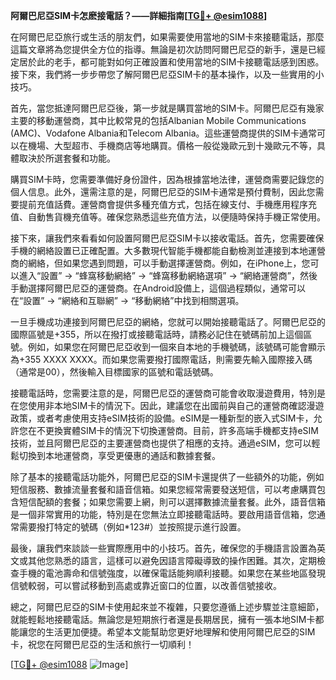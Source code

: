 **阿爾巴尼亞SIM卡怎麽接電話？——詳細指南[[TG💪+ @esim1088](https://t.me/s/esim1088)]**

在阿爾巴尼亞旅行或生活的朋友們，如果需要使用當地的SIM卡來接聽電話，那麼這篇文章將為您提供全方位的指導。無論是初次訪問阿爾巴尼亞的新手，還是已經定居於此的老手，都可能對如何正確設置和使用當地的SIM卡接聽電話感到困惑。接下來，我們將一步步帶您了解阿爾巴尼亞SIM卡的基本操作，以及一些實用的小技巧。

首先，當您抵達阿爾巴尼亞後，第一步就是購買當地的SIM卡。阿爾巴尼亞有幾家主要的移動運營商，其中比較常見的包括Albanian Mobile Communications (AMC)、Vodafone Albania和Telecom Albania。這些運營商提供的SIM卡通常可以在機場、大型超市、手機商店等地購買。價格一般從幾歐元到十幾歐元不等，具體取決於所選套餐和功能。

購買SIM卡時，您需要準備好身份證件，因為根據當地法律，運營商需要記錄您的個人信息。此外，還需注意的是，阿爾巴尼亞的SIM卡通常是預付費制，因此您需要提前充值話費。運營商會提供多種充值方式，包括在線支付、手機應用程序充值、自動售貨機充值等。確保您熟悉這些充值方法，以便隨時保持手機正常使用。

接下來，讓我們來看看如何設置阿爾巴尼亞SIM卡以接收電話。首先，您需要確保手機的網絡設置已正確配置。大多數現代智能手機都能自動檢測並連接到本地運營商的網絡，但如果您遇到問題，可以手動選擇運營商。例如，在iPhone上，您可以進入“設置” → “蜂窩移動網絡” → “蜂窩移動網絡選項” → “網絡運營商”，然後手動選擇阿爾巴尼亞的運營商。在Android設備上，這個過程類似，通常可以在“設置” → “網絡和互聯網” → “移動網絡”中找到相關選項。

一旦手機成功連接到阿爾巴尼亞的網絡，您就可以開始接聽電話了。阿爾巴尼亞的國際區號是+355，所以在撥打或接聽電話時，請務必記住在號碼前加上這個區號。例如，如果您在阿爾巴尼亞收到一個來自本地的手機號碼，該號碼可能會顯示為+355 XXXX XXXX。而如果您需要撥打國際電話，則需要先輸入國際接入碼（通常是00），然後輸入目標國家的區號和電話號碼。

接聽電話時，您需要注意的是，阿爾巴尼亞的運營商可能會收取漫遊費用，特別是在您使用非本地SIM卡的情況下。因此，建議您在出國前與自己的運營商確認漫遊政策，或者考慮使用支持eSIM技術的設備。eSIM是一種新型的嵌入式SIM卡，允許您在不更換實體SIM卡的情況下切換運營商。目前，許多高端手機都支持eSIM技術，並且阿爾巴尼亞的主要運營商也提供了相應的支持。通過eSIM，您可以輕鬆切換到本地運營商，享受更優惠的通話和數據套餐。

除了基本的接聽電話功能外，阿爾巴尼亞的SIM卡還提供了一些額外的功能，例如短信服務、數據流量套餐和語音信箱。如果您經常需要發送短信，可以考慮購買包含短信配額的套餐；如果您需要上網，則可以選擇數據流量套餐。此外，語音信箱是一個非常實用的功能，特別是在您無法立即接聽電話時。要啟用語音信箱，您通常需要撥打特定的號碼（例如*123#）並按照提示進行設置。

最後，讓我們來談談一些實際應用中的小技巧。首先，確保您的手機語言設置為英文或其他您熟悉的語言，這樣可以避免因語言障礙導致的操作困難。其次，定期檢查手機的電池壽命和信號強度，以確保電話能夠順利接聽。如果您在某些地區發現信號較弱，可以嘗試移動到高處或靠近窗口的位置，以改善信號接收。

總之，阿爾巴尼亞的SIM卡使用起來並不複雜，只要您遵循上述步驟並注意細節，就能輕鬆地接聽電話。無論您是短期旅行者還是長期居民，擁有一張本地SIM卡都能讓您的生活更加便捷。希望本文能幫助您更好地理解和使用阿爾巴尼亞的SIM卡，祝您在阿爾巴尼亞的生活和旅行一切順利！

[[TG💪+ @esim1088](https://t.me/s/esim1088) ![Image](https://i.postimg.cc/4NQfJmqS/Snipaste-2025-05-13-00-14-12.png)]